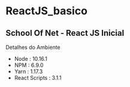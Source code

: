 # ReactJS_basico
School Of Net - React JS Inicial
----
Detalhes do Ambiente

- Node : 10.16.1
- NPM  : 6.9.0
- Yarn : 1.17.3
- React Scripts : 3.1.1
